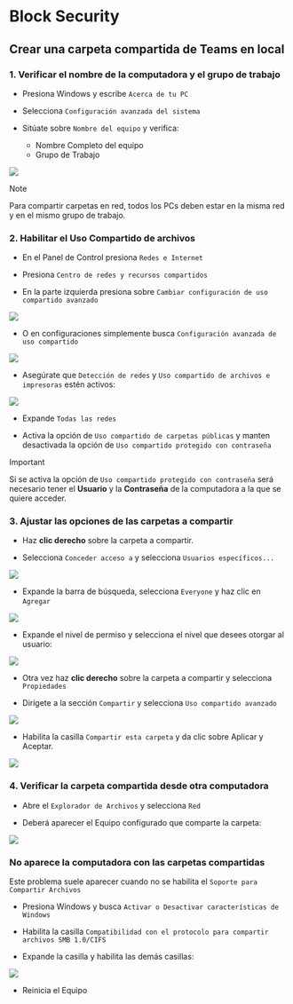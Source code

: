 
# Block Security

## Crear una carpeta compartida de Teams en local

### 1. Verificar el nombre de la computadora y el grupo de trabajo

- Presiona Windows y escribe `Acerca de tu PC`

- Selecciona `Configuración avanzada del sistema`

- Sitúate sobre `Nombre del equipo` y verifica:
        
    - Nombre Completo del equipo
    - Grupo de Trabajo

![](img1)

> [!NOTE]
> Para compartir carpetas en red, todos los PCs deben estar en la misma red y en el mismo grupo de trabajo.

### 2. Habilitar el Uso Compartido de archivos

- En el Panel de Control presiona `Redes e Internet`

- Presiona `Centro de redes y recursos compartidos`

- En la parte izquierda presiona sobre `Cambiar configuración de uso compartido avanzado`

![](img2)

- O en configuraciones simplemente busca `Configuración avanzada de uso compartido`

![](img3)

- Asegúrate que `Detección de redes` y `Uso compartido de archivos e impresoras` estén activos:

![](img4)

- Expande `Todas las redes`

- Activa la opción de `Uso compartido de carpetas públicas` y manten desactivada la opción de `Uso compartido protegido con contraseña`

> [!IMPORTANT]
> Si se activa la opción de `Uso compartido protegido con contraseña` será necesario tener el **Usuario** y la **Contraseña** de la computadora a la que se quiere acceder.

### 3. Ajustar las opciones de las carpetas a compartir

- Haz **clic derecho** sobre la carpeta a compartir.

- Selecciona `Conceder acceso a` y selecciona `Usuarios específicos...`

![](img5)

- Expande la barra de búsqueda, selecciona `Everyone` y haz clic en `Agregar`

![](img6)

- Expande el nivel de permiso y selecciona el nivel que desees otorgar al usuario:

![](img7)

- Otra vez haz **clic derecho** sobre la carpeta a compartir y selecciona `Propiedades`

- Dirígete a la sección `Compartir` y selecciona `Uso compartido avanzado`

![](img8)

- Habilita la casilla `Compartir esta carpeta` y da clic sobre Aplicar y Aceptar.

![](img9)


### 4. Verificar la carpeta compartida desde otra computadora

- Abre el `Explorador de Archivos` y selecciona `Red`

- Deberá aparecer el Equipo configurado que comparte la carpeta:

![](img10)

### No aparece la computadora con las carpetas compartidas

Este problema suele aparecer cuando no se habilita el `Soporte para Compartir Archivos`

- Presiona Windows y busca `Activar o Desactivar características de Windows`

- Habilita la casilla `Compatibilidad con el protocolo para compartir archivos SMB 1.0/CIFS`

- Expande la casilla y habilita las demás casillas:

![](img11)

- Reinicia el Equipo
